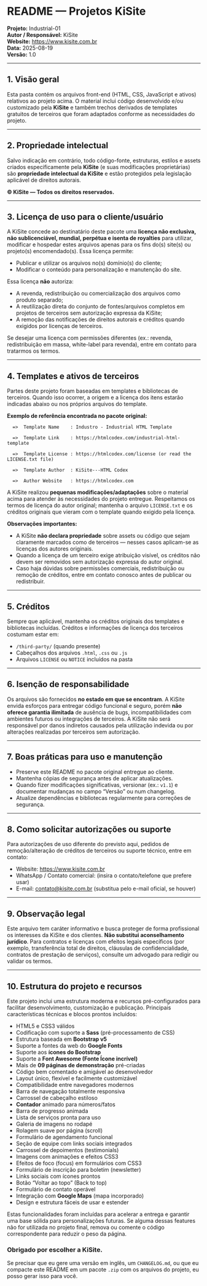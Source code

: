 # README — Projetos KiSite

**Projeto:** Industrial-01  
**Autor / Responsável:** KiSite  
**Website:** https://www.kisite.com.br  
**Data:** 2025-08-19  
**Versão:** 1.0

---

## 1. Visão geral

Esta pasta contém os arquivos front-end (HTML, CSS, JavaScript e ativos) relativos ao projeto acima. O material inclui código desenvolvido e/ou customizado pela **KiSite** e também trechos derivados de templates gratuitos de terceiros que foram adaptados conforme as necessidades do projeto.

---

## 2. Propriedade intelectual

Salvo indicação em contrário, todo código-fonte, estruturas, estilos e assets criados especificamente pela **KiSite** (e suas modificações proprietárias) são **propriedade intelectual da KiSite** e estão protegidos pela legislação aplicável de direitos autorais.

**© KiSite — Todos os direitos reservados.**

---

## 3. Licença de uso para o cliente/usuário

A KiSite concede ao destinatário deste pacote uma **licença não exclusiva, não sublicenciável, mundial, perpétua e isenta de royalties** para utilizar, modificar e hospedar estes arquivos apenas para os fins do(s) site(s) ou projeto(s) encomendado(s). Essa licença permite:

- Publicar e utilizar os arquivos no(s) domínio(s) do cliente;  
- Modificar o conteúdo para personalização e manutenção do site.

Essa licença **não** autoriza:

- A revenda, redistribuição ou comercialização dos arquivos como produto separado;  
- A reutilização direta do conjunto de fontes/arquivos completos em projetos de terceiros sem autorização expressa da KiSite;  
- A remoção das notificações de direitos autorais e créditos quando exigidos por licenças de terceiros.

Se desejar uma licença com permissões diferentes (ex.: revenda, redistribuição em massa, white-label para revenda), entre em contato para tratarmos os termos.

---

## 4. Templates e ativos de terceiros

Partes deste projeto foram baseadas em templates e bibliotecas de terceiros. Quando isso ocorrer, a origem e a licença dos itens estarão indicadas abaixo ou nos próprios arquivos do template.

**Exemplo de referência encontrada no pacote original:**

```
  =>  Template Name    : Industro - Industrial HTML Template

  =>  Template Link    : https://htmlcodex.com/industrial-html-template

  =>  Template License : https://htmlcodex.com/license (or read the LICENSE.txt file)

  =>  Template Author  : KiSite---HTML Codex

  =>  Author Website   : https://htmlcodex.com
```

A KiSite realizou **pequenas modificações/adaptações** sobre o material acima para atender às necessidades do projeto entregue. Respeitamos os termos de licença do autor original; mantenha o arquivo `LICENSE.txt` e os créditos originais que vieram com o template quando exigido pela licença.

**Observações importantes:**

- A KiSite **não declara propriedade** sobre assets ou código que sejam claramente marcados como de terceiros — nesses casos aplicam-se as licenças dos autores originais.  
- Quando a licença de um terceiro exige atribuição visível, os créditos não devem ser removidos sem autorização expressa do autor original.  
- Caso haja dúvidas sobre permissões comerciais, redistribuição ou remoção de créditos, entre em contato conosco antes de publicar ou redistribuir.

---

## 5. Créditos

Sempre que aplicável, mantenha os créditos originais dos templates e bibliotecas incluídas. Créditos e informações de licença dos terceiros costumam estar em:

- `/third-party/` (quando presente)  
- Cabeçalhos dos arquivos `.html`, `.css` ou `.js`  
- Arquivos `LICENSE` ou `NOTICE` incluídos na pasta

---

## 6. Isenção de responsabilidade

Os arquivos são fornecidos **no estado em que se encontram**. A KiSite envida esforços para entregar código funcional e seguro, porém **não oferece garantia ilimitada** de ausência de bugs, incompatibilidades com ambientes futuros ou integrações de terceiros. A KiSite não será responsável por danos indiretos causados pela utilização indevida ou por alterações realizadas por terceiros sem autorização.

---

## 7. Boas práticas para uso e manutenção

- Preserve este README no pacote original entregue ao cliente.  
- Mantenha cópias de segurança antes de aplicar atualizações.  
- Quando fizer modificações significativas, versionar (ex.: `v1.1`) e documentar mudanças no campo “Versão” ou num changelog.  
- Atualize dependências e bibliotecas regularmente para correções de segurança.

---

## 8. Como solicitar autorizações ou suporte

Para autorizações de uso diferente do previsto aqui, pedidos de remoção/alteração de créditos de terceiros ou suporte técnico, entre em contato:

- Website: https://www.kisite.com.br  
- WhatsApp / Contato comercial: (insira o contato/telefone que prefere usar)  
- E-mail: contato@kisite.com.br (substitua pelo e-mail oficial, se houver)

---

## 9. Observação legal

Este arquivo tem caráter informativo e busca proteger de forma profissional os interesses da KiSite e dos clientes. **Não substitui aconselhamento jurídico**. Para contratos e licenças com efeitos legais específicos (por exemplo, transferência total de direitos, cláusulas de confidencialidade, contratos de prestação de serviços), consulte um advogado para redigir ou validar os termos.

---

## 10. Estrutura do projeto e recursos

Este projeto inclui uma estrutura moderna e recursos pré-configurados para facilitar desenvolvimento, customização e publicação. Principais características técnicas e blocos prontos incluídos:

- HTML5 e CSS3 válidos
- Codificação com suporte a **Sass** (pré-processamento de CSS)
- Estrutura baseada em **Bootstrap v5**
- Suporte a fontes da web do **Google Fonts**
- Suporte aos **ícones do Bootstrap**
- Suporte a **Font Awesome (Fonte Ícone incrível)**
- Mais de **09 páginas de demonstração** pré-criadas
- Código bem comentado e amigável ao desenvolvedor
- Layout único, flexível e facilmente customizável
- Compatibilidade entre navegadores modernos
- Barra de navegação totalmente responsiva
- Carrossel de cabeçalho estiloso
- **Contador** animado para números/fatos
- Barra de progresso animada
- Lista de serviços pronta para uso
- Galeria de imagens no rodapé
- Rolagem suave por página (scroll)
- Formulário de agendamento funcional
- Seção de equipe com links sociais integrados
- Carrossel de depoimentos (testimonials)
- Imagens com animações e efeitos CSS3
- Efeitos de foco (focus) em formulários com CSS3
- Formulário de inscrição para boletim (newsletter)
- Links sociais com ícones prontos
- Botão “Voltar ao topo” (Back to top)
- Formulário de contato operável
- Integração com **Google Maps** (mapa incorporado)
- Design e estrutura fáceis de usar e estender

Estas funcionalidades foram incluídas para acelerar a entrega e garantir uma base sólida para personalizações futuras. Se alguma dessas features não for utilizada no projeto final, remova ou comente o código correspondente para reduzir o peso da página.

### Obrigado por escolher a KiSite.
Se precisar que eu gere uma versão em inglês, um `CHANGELOG.md`, ou que eu compacte este README em um pacote `.zip` com os arquivos do projeto, eu posso gerar isso para você.

